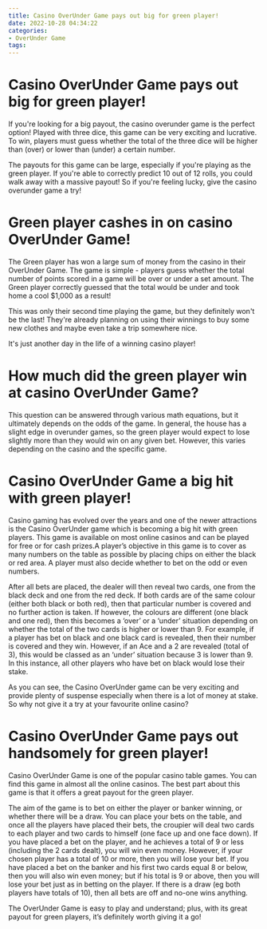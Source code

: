 ```yaml
---
title: Casino OverUnder Game pays out big for green player!
date: 2022-10-28 04:34:22
categories:
- OverUnder Game
tags:
---
```



#  Casino OverUnder Game pays out big for green player!

If you're looking for a big payout, the casino overunder game is the perfect option! Played with three dice, this game can be very exciting and lucrative. To win, players must guess whether the total of the three dice will be higher than (over) or lower than (under) a certain number.

The payouts for this game can be large, especially if you're playing as the green player. If you're able to correctly predict 10 out of 12 rolls, you could walk away with a massive payout! So if you're feeling lucky, give the casino overunder game a try!

#  Green player cashes in on casino OverUnder Game!

The Green player has won a large sum of money from the casino in their OverUnder Game. The game is simple - players guess whether the total number of points scored in a game will be over or under a set amount. The Green player correctly guessed that the total would be under and took home a cool $1,000 as a result!

This was only their second time playing the game, but they definitely won't be the last! They're already planning on using their winnings to buy some new clothes and maybe even take a trip somewhere nice.

It's just another day in the life of a winning casino player!

#  How much did the green player win at casino OverUnder Game?

This question can be answered through various math equations, but it ultimately depends on the odds of the game. In general, the house has a slight edge in overunder games, so the green player would expect to lose slightly more than they would win on any given bet. However, this varies depending on the casino and the specific game.

#  Casino OverUnder Game a big hit with green player!

Casino gaming has evolved over the years and one of the newer attractions is the Casino OverUnder game which is becoming a big hit with green players. This game is available on most online casinos and can be played for free or for cash prizes.A player’s objective in this game is to cover as many numbers on the table as possible by placing chips on either the black or red area. A player must also decide whether to bet on the odd or even numbers.

After all bets are placed, the dealer will then reveal two cards, one from the black deck and one from the red deck. If both cards are of the same colour (either both black or both red), then that particular number is covered and no further action is taken. If however, the colours are different (one black and one red), then this becomes a ‘over’ or a ‘under’ situation depending on whether the total of the two cards is higher or lower than 9. For example, if a player has bet on black and one black card is revealed, then their number is covered and they win. However, if an Ace and a 2 are revealed (total of 3), this would be classed as an ‘under’ situation because 3 is lower than 9. In this instance, all other players who have bet on black would lose their stake.

As you can see, the Casino OverUnder game can be very exciting and provide plenty of suspense especially when there is a lot of money at stake. So why not give it a try at your favourite online casino?

#  Casino OverUnder Game pays out handsomely for green player!

Casino OverUnder Game is one of the popular casino table games. You can find this game in almost all the online casinos. The best part about this game is that it offers a great payout for the green player.

The aim of the game is to bet on either the player or banker winning, or whether there will be a draw. You can place your bets on the table, and once all the players have placed their bets, the croupier will deal two cards to each player and two cards to himself (one face up and one face down). If you have placed a bet on the player, and he achieves a total of 9 or less (including the 2 cards dealt), you will win even money. However, if your chosen player has a total of 10 or more, then you will lose your bet. If you have placed a bet on the banker and his first two cards equal 8 or below, then you will also win even money; but if his total is 9 or above, then you will lose your bet just as in betting on the player. If there is a draw (eg both players have totals of 10), then all bets are off and no-one wins anything.

The OverUnder Game is easy to play and understand; plus, with its great payout for green players, it’s definitely worth giving it a go!